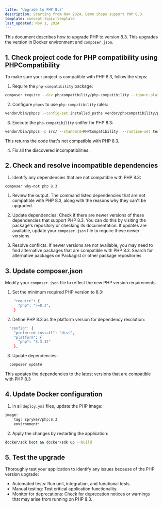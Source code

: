 ```yaml
---
title: 'Upgrade to PHP 8.3'
description: Starting from Nov 2024, Demo Shops support PHP 8.3.
template: concept-topic-template
last_updated: Nov 1, 2024
---
```


This document describes how to upgrade PHP to version 8.3. This upgrades the version in Docker environment and `composer.json`.

## 1. Check project code for PHP compatibility using PHPCompatibility

To make sure your project is compatible with PHP 8.3, follow the steps:

1. Require the `php-compatibility` package:

```bash
composer require --dev phpcompatibility/php-compatibility --ignore-platform-reqs
```

2. Configure `phpcs` to use `php-compatibility` rules:

```bash
vendor/bin/phpcs --config-set installed_paths vendor/phpcompatibility/php-compatibility
```

3. Execute the `php-compatibility` sniffer for PHP 8.3:

```bash
vendor/bin/phpcs -p src/ --standard=PHPCompatibility  --runtime-set testVersion 8.3
```

This returns the code that's not compatible with PHP 8.3.

4. Fix all the discovered incompatibilities.

## 2. Check and resolve incompatible dependencies

1. Identify any dependencies that are not compatible with PHP 8.3:

```bash
composer why-not php 8.3
```

1. Review the output. The command listed dependencies that are not compatible with PHP 8.3, along with the reasons why they can't be upgraded.

2. Update dependencies. Check if there are newer versions of these dependencies that support PHP 8.3. You can do this by visiting the package's repository or checking its documentation.
If updates are available, update your `composer.json` file to require these newer versions.

3. Resolve conflicts. If newer versions are not available, you may need to find alternative packages that are compatible with PHP 8.3. Search for alternative packages on Packagist or other package repositories.

## 3. Update composer.json

Modify your `composer.json` file to reflect the new PHP version requirements.

1. Set the minimum required PHP version to 8.3:

```bash
    "require": {
      "php": ">=8.3",
    }
```

2. Define PHP 8.3 as the platform version for dependency resolution:

```bash
  "config": {
    "preferred-install": "dist",
    "platform": {
      "php": "8.3.12"
    },
```

3. Update dependencies:

```bash
  composer update
```

This updates the dependencies to the latest versions that are compatible with PHP 8.3

## 4. Update Docker configuration

1. In all `deploy.yml` files, update the PHP image:

```bash
image:
    tag: spryker/php:8.3
    environment:
```

2. Apply the changes by restarting the application:

```bash
docker/sdk boot && docker/sdk up --build
```

## 5. Test the upgrade

Thoroughly test your application to identify any issues because of the PHP version upgrade:

- Automated tests: Run unit, integration, and functional tests.
- Manual testing: Test critical application functionality.
- Monitor for deprecations: Check for deprecation notices or warnings that may arise from running on PHP 8.3.
